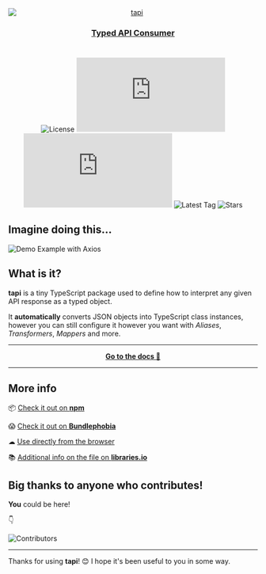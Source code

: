 <div align="center">
	<a href="https://tapi.js.org">
		<img src="https://i.ibb.co/FxXMVD1/tapi-logo.png" style="display: block; margin: auto; max-width: 700px" alt="tapi" />
		<h3><strong>Typed</strong> API Consumer</h3>
	</a>
</div>

<div align="center" style="margin-top: 40px">

![License](https://badgen.net/github/license/sinisimattia/tapi)
![TS](https://badgen.net/npm/types/tapi.js)
![Dependencies](https://badgen.net/bundlephobia/dependency-count/tapi.js)
![Latest Tag](https://badgen.net/github/tag/sinisimattia/tapi)
![Stars](https://badgen.net/github/stars/sinisimattia/tapi)

</div>


## Imagine doing this...

![Demo Example with Axios](https://i.ibb.co/stfLH8B/tepi-demo.png)

## What is it?

**tapi** is a tiny TypeScript package used to define how to interpret any given API response as a typed object.

It **automatically** converts JSON objects into TypeScript class instances, however you can still configure it however you want with *Aliases*, *Transformers*, *Mappers* and more.

___

<div align="center">

**[Go to the docs 🚀](https://tapi.js.org)**

</div>

___

## More info

📦 [Check it out on **npm**](https://npmjs.com/package/tapi.js)

😱 [Check it out on **Bundlephobia**](https://bundlephobia.com/package/tapi.js)

☁ [Use directly from the browser](https://cdn.jsdelivr.net/npm/tapi.js/)

📚 [Additional info on the file on **libraries.io**](https://libraries.io/npm/tapi.js)

## Big thanks to anyone who contributes!

**You** could be here!

👇

![Contributors](https://contrib.rocks/image?repo=opentoolbox/theme)
___

Thanks for using **tapi**! 😊 I hope it's been useful to you in some way.
